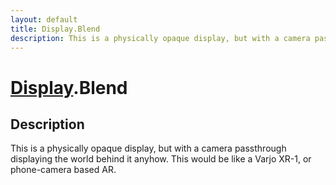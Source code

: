 ```yaml
---
layout: default
title: Display.Blend
description: This is a physically opaque display, but with a camera passthrough displaying the world behind it anyhow. This would be like a Varjo XR-1, or phone-camera based AR.
---
```

# [Display]({{site.url}}/Pages/Reference/Display.html).Blend

## Description
This is a physically opaque display, but with a camera
passthrough displaying the world behind it anyhow. This would be
like a Varjo XR-1, or phone-camera based AR.

